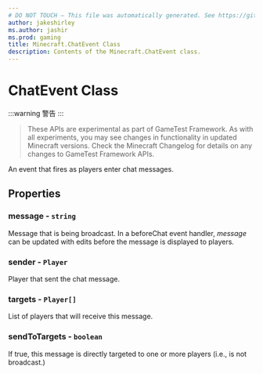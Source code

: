```yaml
---
# DO NOT TOUCH — This file was automatically generated. See https://github.com/Mojang/MinecraftScriptingApiDocsGenerator to modify descriptions, examples, etc.
author: jakeshirley
ms.author: jashir
ms.prod: gaming
title: Minecraft.ChatEvent Class
description: Contents of the Minecraft.ChatEvent class.
---
```

# ChatEvent Class
:::warning 警告 :::
>These APIs are experimental as part of GameTest Framework. As with all experiments, you may see changes in functionality in updated Minecraft versions. Check the Minecraft Changelog for details on any changes to GameTest Framework APIs.

An event that fires as players enter chat messages.

## Properties
### **message** - `string`
Message that is being broadcast. In a beforeChat event handler, _message_ can be updated with edits before the message is displayed to players.


### **sender** - `Player`
Player that sent the chat message.


### **targets** - `Player[]`
List of players that will receive this message.


### **sendToTargets** - `boolean`
If true, this message is directly targeted to one or more players (i.e., is not broadcast.)



